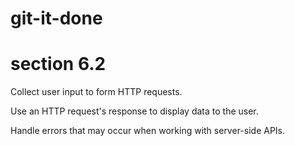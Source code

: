 # git-it-done

# section 6.2

Collect user input to form HTTP requests.

Use an HTTP request's response to display data to the user.

Handle errors that may occur when working with server-side APIs.
